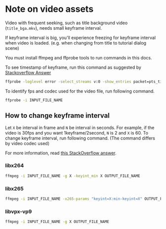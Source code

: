 # Note on video assets
Video with frequent seeking, such as title background video (`title_bga.mkv`), needs small keyframe interval.

If keyframe interval is big, you'll experience freezing for keyframe interval when video is loaded. (e.g. when changing from title to tutorial dialog scene)

You must install ffmpeg and ffprobe tools to run commands in this docs.

To see timestamp of keyframe, run this command as suggested by [Stackoverflow Answer](https://stackoverflow.com/a/18088156)

```bash
ffprobe -loglevel error -select_streams v:0 -show_entries packet=pts_time,flags -of csv=print_section=0 INPUT_FILE_NAME | awk -F',' '/K/ {print $1}'
```

To identify fps and codec used for the video file, run following command.

```bash
ffprobe -i INPUT_FILE_NAME
```

## How to change keyframe interval
Let `X` be interval in frame and `N` be interval in seconds. For example, if the video is 30fps and you want 1keyframe/2second, `N` is 2 and `X` is 60.
To change keyframe interval, run following command. (The command differs by video codec used)

For more information, read [this StackOverflow answer](https://superuser.com/a/908325).

### libx264
```bash
ffmpeg -i INPUT_FILE_NAME -g X -keyint_min X OUTPUT_FILE_NAME
```

### libx265
```bash
ffmpeg -i INPUT_FILE_NAME -x265-params "keyint=X:min-keyint=X" OUTPUT_FILENAME
```

### libvpx-vp9
```bash
ffmpeg -i INPUT_FILE_NAME -g X OUTPUT_FILE_NAME
```
